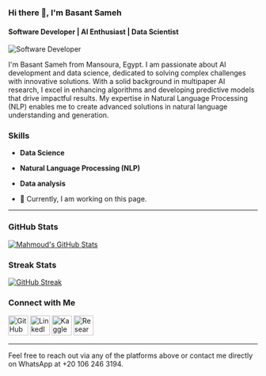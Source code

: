 ### Hi there 👋, I'm Basant Sameh
#### Software Developer | AI Enthusiast | Data Scientist  
![Software Developer](https://media.licdn.com/dms/image/v2/D4D16AQFj6seoORXJ-w/profile-displaybackgroundimage-shrink_350_1400/profile-displaybackgroundimage-shrink_350_1400/0/1725297478324?e=1730937600&v=beta&t=Spi3iAlIDVeGSuBc45GsTYKex8YNa716GKAHsjs9Zn0)

I'm Basant Sameh  from Mansoura, Egypt. I am passionate about AI development and data science, dedicated to solving complex challenges with innovative solutions. With a solid background in multipaper AI research, I excel in enhancing algorithms and developing predictive models that drive impactful results. My expertise in Natural Language Processing (NLP) enables me to create advanced solutions in natural language understanding and generation.

### Skills
- **Data Science**
- **Natural Language Processing (NLP)**
- **Data analysis**

- 🔭 Currently, I am working on this page.

---

### GitHub Stats  
[![Mahmoud's GitHub Stats](https://github-readme-stats.vercel.app/api?username=basantsameh&show_icons=true&theme=radical)](https://github.com/basantsameh/github-readme-stats) 

### Streak Stats
[![GitHub Streak](https://github-readme-streak-stats.herokuapp.com/?user=basantsameh&theme=radical)](https://github.com/basantsameh)



### Connect with Me
[<img src='https://cdn.jsdelivr.net/npm/simple-icons@3.0.1/icons/github.svg' alt='GitHub' height='40'>](https://github.com/basantsameh) 
[<img src='https://cdn.jsdelivr.net/npm/simple-icons@3.0.1/icons/linkedin.svg' alt='LinkedIn' height='40'>](https://www.linkedin.com/in/basant-sameh-874495251/) 
[<img src='https://cdn.jsdelivr.net/npm/simple-icons@3.0.1/icons/kaggle.svg' alt='Kaggle' height='40'>](https://www.kaggle.com/basantsameh) 
[<img src='https://cdn.jsdelivr.net/npm/simple-icons@3.0.1/icons/researchgate.svg' alt='ResearchGate' height='40'>](https://www.researchgate.net/profile/Mahmoud-Mohammed-20)



---

Feel free to reach out via any of the platforms above or contact me directly on WhatsApp at +20 106 246 3194.
